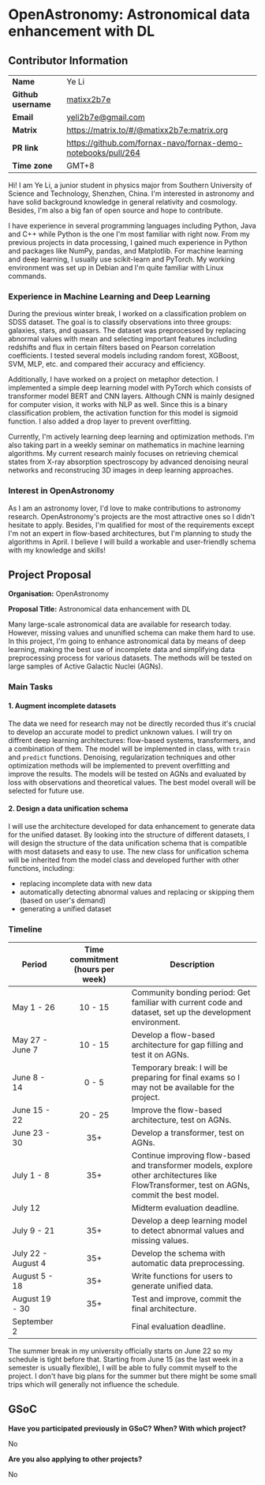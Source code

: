 # OpenAstronomy: Astronomical data enhancement with DL 

## Contributor Information

<table>
    <tr>
        <td><b>Name</b></td>
        <td>Ye Li</td>
    </tr>
    <tr>
        <td><b>Github username</b></td>
        <td><a href="https://github.com/matixx2b7e">matixx2b7e</a></td>
    </tr>
    <tr>
        <td><b>Email</b></td>
        <td><a href="mailto:yeli2b7e@gmail.com">yeli2b7e@gmail.com</a></td>
    </tr>
    <tr>
        <td><b>Matrix</b></td>
        <td><a href="https://matrix.to/#/@matixx2b7e:matrix.org">https://matrix.to/#/@matixx2b7e:matrix.org</a></td>
    </tr>
    <tr>
        <td><b>PR link</b></td>
        <td><a href="https://github.com/fornax-navo/fornax-demo-notebooks/pull/264">https://github.com/fornax-navo/fornax-demo-notebooks/pull/264</a></td>
    </tr>
    <tr>
        <td><b>Time zone</b></td>
        <td>GMT+8</td>
    </tr>
</table> 


Hi! I am Ye Li, a junior student in physics major from Southern University of Science and Technology, Shenzhen, China. I'm interested in astronomy and have solid background knowledge in general relativity and cosmology. Besides, I'm also a big fan of open source and hope to contribute. 

I have experience in several programming languages including Python, Java and C++ while Python is the one I'm most familiar with right now. From my previous projects in data processing, I gained much experience in Python and packages like NumPy, pandas, and Matplotlib. For machine learning and deep learning, I usually use scikit-learn and PyTorch. My working environment was set up in Debian and I'm quite familiar with Linux commands.

### Experience in Machine Learning and Deep Learning

During the previous winter break, I worked on a classification problem on SDSS dataset. The goal is to classify observations into three groups: galaxies, stars, and quasars. The dataset was preprocessed by replacing abnormal values with mean and selecting important features including redshifts and flux in certain filters based on Pearson correlation coefficients. I tested several models including random forest, XGBoost, SVM, MLP, etc. and compared their accuracy and efficiency. 

Additionally, I have worked on a project on metaphor detection. I implemented a simple deep learning model with PyTorch which consists of transformer model BERT and CNN layers. Although CNN is mainly designed for computer vision, it works with NLP as well. Since this is a binary classification problem, the activation function for this model is sigmoid function. I also added a drop layer to prevent overfitting.

Currently, I'm actively learning deep learning and optimization methods. I'm also taking part in a weekly seminar on mathematics in machine learning algorithms. My current research mainly focuses on retrieving chemical states from X-ray absorption spectroscopy by advanced denoising neural networks and reconstrucing 3D images in deep learning approaches. 

### Interest in OpenAstronomy

As I am an astronomy lover, I'd love to make contributions to astronomy research. OpenAstronomy's projects are the most attractive ones so I didn't hesitate to apply. Besides, I'm qualified for most of the requirements except I'm not an expert in flow-based architectures, but I'm planning to study the algorithms in April. I believe I will build a workable and user-friendly schema with my knowledge and skills!

## Project Proposal

**Organisation:** OpenAstronomy

**Proposal Title:** Astronomical data enhancement with DL

Many large-scale astronomical data are available for research today. However, missing values and ununified schema can make them hard to use. In this project, I'm going to enhance astronomical data by means of deep learning, making the best use of incomplete data and simplifying data preprocessing process for various datasets. The methods will be tested on large samples of Active Galactic Nuclei (AGNs). 

### Main Tasks

#### 1. Augment incomplete datasets 

The data we need for research may not be directly recorded thus it's crucial to develop an accurate model to predict unknown values. I will try on diffrent deep learning architectures: flow-based systems, transformers, and a combination of them. The model will be implemented in class, with `train` and `predict` functions. Denoising, regularization techniques and other optimization methods will be implemented to prevent overfitting and improve the results. The models will be tested on AGNs and evaluated by loss with observations and theoretical values. The best model overall will be selected for future use.

#### 2. Design a data unification schema

I will use the architecture developed for data enhancement to generate data for the unified dataset. By looking into the structure of different datasets, I will design the structure of the data unification schema that is compatible with most datasets and easy to use. The new class for unification schema will be inherited from the model class and developed further with other functions, including: 

- replacing incomplete data with new data
- automatically detecting abnormal values and replacing or skipping them (based on user's demand)
- generating a unified dataset

### Timeline

| Period | Time commitment (hours per week) | Description |
| --- | :--: | -- |
| May 1 - 26  | 10 - 15 | Community bonding period: Get familiar with current code and dataset, set up the development environment. |
| May 27 - June 7 | 10 - 15 | Develop a flow-based architecture for gap filling and test it on AGNs. |
| June 8 - 14 | 0 - 5 | Temporary break: I will be preparing for final exams so I may not be available for the project. |
| June 15 - 22 | 20 - 25 | Improve the flow-based architecture, test on AGNs. |
| June 23 - 30 | 35+ | Develop a transformer, test on AGNs. |
| July 1 - 8 | 35+ | Continue improving flow-based and transformer models, explore other architectures like FlowTransformer, test on AGNs, commit the best model. |
| July 12 | | Midterm evaluation deadline. |
| July 9 - 21 | 35+ | Develop a deep learning model to detect abnormal values and missing values. |
| July 22 - August 4 | 35+ | Develop the schema with automatic data preprocessing. |
| August 5 - 18 | 35+ | Write functions for users to generate unified data. |
| August 19 - 30 | 35+ | Test and improve, commit the final architecture. |
| September 2 | | Final evaluation deadline. |

The summer break in my university officially starts on June 22 so my schedule is tight before that. Starting from June 15 (as the last week in a semester is usually flexible), I will be able to fully commit myself to the project. I don't have big plans for the summer but there might be some small trips which will generally not influence the schedule.

## GSoC

**Have you participated previously in GSoC? When? With which project?**

No

**Are you also applying to other projects?**

No
